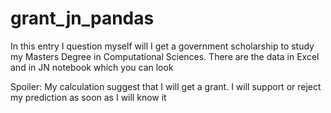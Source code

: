 # grant_jn_pandas
In this entry I question myself will I get a government scholarship to study my Masters Degree in Computational Sciences.
There are the data in Excel and in JN notebook which you can look

Spoiler: My calculation suggest that I will get a grant.
I will support or reject my prediction as soon as I will know it
